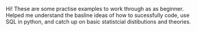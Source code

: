 Hi! These are some practise examples to work through as as beginner. Helped me understand the basline ideas of how to sucessfully code, use SQL in python, and catch up on basic statistcial distibutions and theories.
